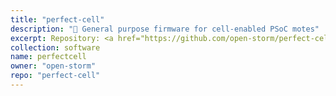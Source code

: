 ```yaml
---
title: "perfect-cell"
description: "🐞 General purpose firmware for cell-enabled PSoC motes"
excerpt: Repository: <a href="https://github.com/open-storm/perfect-cell">open-storm/perfect-cell</a>
collection: software
name: perfectcell
owner: "open-storm"
repo: "perfect-cell"
---
```


